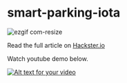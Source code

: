 # smart-parking-iota

![ezgif com-resize](https://user-images.githubusercontent.com/9275193/64564722-2f732400-d320-11e9-8f0c-e2babb75955d.gif)

Read the full article on [Hackster.io](https://www.hackster.io/mithun-das/car-wallet-pays-for-parking-using-iota-machine-to-machine-8b042d)

Watch youtube demo below.

[![Alt text for your video](https://img.youtube.com/vi/MS0FZ9rT3eg/0.jpg)](http://www.youtube.com/watch?v=MS0FZ9rT3eg)




